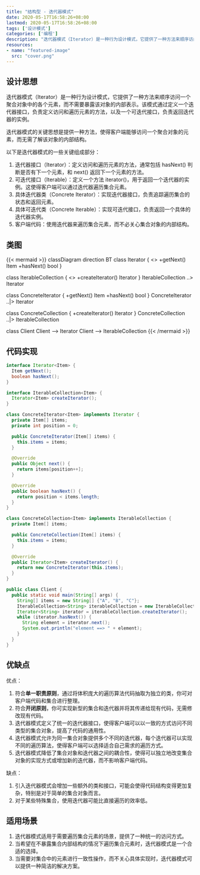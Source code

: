 ```yaml
---
title: "结构型 - 迭代器模式"
date: 2020-05-17T16:58:26+08:00
lastmod: 2020-05-17T16:58:26+08:00
tags: ['设计模式']
categories: ['编程']
description: "迭代器模式（Iterator）是一种行为设计模式，它提供了一种方法来顺序访问一个聚合对象中的各个元素，而不需要暴露该对象的内部表示。该模式通过定义一个迭代器接口，负责定义访问和遍历元素的方法，以及一个可迭代接口，负责返回迭代器的实例。"
resources:
- name: "featured-image"
  src: "cover.png"
---
```

<!--more-->
## 设计思想
迭代器模式（Iterator）是一种行为设计模式，它提供了一种方法来顺序访问一个聚合对象中的各个元素，而不需要暴露该对象的内部表示。该模式通过定义一个迭代器接口，负责定义访问和遍历元素的方法，以及一个可迭代接口，负责返回迭代器的实例。

迭代器模式的关键思想是提供一种方法，使得客户端能够访问一个聚合对象的元素，而无需了解该对象的内部结构。

以下是迭代器模式的一些关键组成部分：
1. 迭代器接口（Iterator）：定义访问和遍历元素的方法，通常包括 hasNext() 判断是否有下一个元素，和 next() 返回下一个元素的方法。
2. 可迭代接口（Iterable）：定义一个方法 iterator()，用于返回一个迭代器的实例。这使得客户端可以通过迭代器遍历集合元素。
3. 具体迭代器类（Concrete Iterator）：实现迭代器接口，负责追踪遍历集合的状态和返回元素。
4. 具体可迭代类（Concrete Iterable）：实现可迭代接口，负责返回一个具体的迭代器实例。
5. 客户端代码：使用迭代器来遍历集合元素，而不必关心集合对象的内部结构。

## 类图
{{< mermaid >}}
classDiagram
  direction BT
  class Iterator {
    <<interface>>
    +getNext() Item
    +hasNext() bool
  }

  class IterableCollection {
    <<interface>>
    +createIterator() Iterator
  }
  IterableCollection ..> Iterator

  class ConcreteIterator {
    +getNext() Item
    +hasNext() bool
  }
  ConcreteIterator ..|> Iterator

  class ConcreteCollection {
    +createIterator() Iterator
  }
  ConcreteCollection ..|> IterableCollection

  class Client
  Client --> Iterator
  Client --> IterableCollection
{{< /mermaid >}}

## 代码实现
```java
interface Iterator<Item> {
  Item getNext();
  boolean hasNext();
}

interface IterableCollection<Item> {
  Iterator<Item> createIterator();
}

class ConcreteIterator<Item> implements Iterator {
  private Item[] items;
  private int position = 0;

  public ConcreteIterator(Item[] items) {
    this.items = items;
  }

  @Override
  public Object next() {
    return items[position++];
  }

  @Override
  public boolean hasNext() {
    return position < items.length;
  }
}

class ConcreteCollection<Item> implements IterableCollection {
  private Item[] items;

  public ConcreteCollection(Item[] items) {
    this.items = items;
  }

  @Override
  public Iterator<Item> createIterator() {
    return new ConcreteIterator(this.items);
  }
}

public class Client {
  public static void main(String[] args) {
    String[] items = new String[] {"A", "B", "C"};
    IterableCollection<String> iterableCollection = new IterableCollection<>(items);
    Iterator<String> iterator = iterableCollection.createIterator();
    while (iterator.hasNext()) {
      String element = iterator.next();
      System.out.println("element ==> " + element);
    }
  }
}
```

## 优缺点
优点：
1. 符合**单一职责原则**，通过将体积庞大的遍历算法代码抽取为独立的类，你可对客户端代码和集合进行整理。
2. 符合**开闭原则**，你可实现新型的集合和迭代器并将其传递给现有代码，无需修改现有代码。
3. 迭代器模式定义了统一的迭代器接口，使得客户端可以以一致的方式访问不同类型的集合对象，提高了代码的通用性。
4. 迭代器模式允许为同一集合对象提供多个不同的迭代器，每个迭代器可以实现不同的遍历算法，使得客户端可以选择适合自己需求的遍历方式。
5. 迭代器模式降低了集合对象和迭代器之间的耦合性，使得可以独立地改变集合对象的实现方式或增加新的迭代器，而不影响客户端代码。

缺点：
1. 引入迭代器模式会增加一些额外的类和接口，可能会使得代码结构变得更加复杂，特别是对于简单的集合对象而言。
2. 对于某些特殊集合，使用迭代器可能比直接遍历的效率低。

## 适用场景
1. 迭代器模式适用于需要遍历集合元素的场景，提供了一种统一的访问方式。
2. 当希望在不暴露集合内部结构的情况下遍历集合元素时，迭代器模式是一个合适的选择。
3. 当需要对集合中的元素进行一致性操作，而不关心具体实现时，迭代器模式可以提供一种简洁的解决方案。